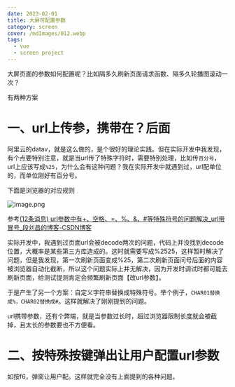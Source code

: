 ```yaml
---
date: 2023-02-01
title: 大屏可配置参数
category: screen
cover: /mdImages/012.webp
tags:
  - vue
  - screen project
---
```


大屏页面的参数如何配置呢？比如隔多久刷新页面请求函数、隔多久轮播图滚动一次？

有两种方案

# 一、url上传参，携带在？后面
阿里云的datav，就是这么做的，是个很好的理论实践。但在实际开发中我发现，有个点要特别注意，就是当url传了特殊字符时，需要特别处理，比如传`百分号`，url上应该写成`%25`，为什么会有这种问题？我在实际开发中就遇到过，url配单位的，而单位刚好有百分号。

下面是浏览器的对应规则

![image.png](https://p9-juejin.byteimg.com/tos-cn-i-k3u1fbpfcp/ba5226ceed2242bfb86267c4a077ce29~tplv-k3u1fbpfcp-watermark.image?)

参考[(12条消息) url参数中有+、空格、=、%、&、#等特殊符号的问题解决_url带冒号_段刘昌的博客-CSDN博客](https://blog.csdn.net/DuanLiuchang/article/details/78739152)

实际开发中，我遇到过页面url会被decode两次的问题，代码上并没找到decode位置，大概率是某些第三方库造成的。这时就需要写成%2525，这样暂时解决了问题，但是我发现，第一次刷新页面变成%25，第二次刷新页面问号后面的内容被浏览器自动化截断，所以这个问题实际上并无解决，因为开发时调试时都可能去刷新页面，给测试提测肯定会频繁刷新页面【改url参数】。

于是产生了另一个方案：自定义字符串替换成特殊符号。举个例子，`CHAR01替换成%，CHAR02替换成#`。这样就解决了刚刚提到的问题。

url携带参数，还有个弊端，就是当参数过长时，超过浏览器限制长度就会被截掉，且太长的参数要也不方便看。

# 二、按特殊按键弹出让用户配置url参数
如按f6，弹窗让用户配。这样就完全没有上面提到的各种问题。